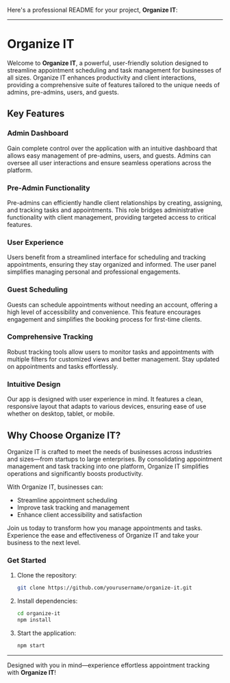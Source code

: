 Here's a professional README for your project, **Organize IT**:

---

# Organize IT

Welcome to **Organize IT**, a powerful, user-friendly solution designed to streamline appointment scheduling and task management for businesses of all sizes. Organize IT enhances productivity and client interactions, providing a comprehensive suite of features tailored to the unique needs of admins, pre-admins, users, and guests.

## Key Features

### Admin Dashboard
Gain complete control over the application with an intuitive dashboard that allows easy management of pre-admins, users, and guests. Admins can oversee all user interactions and ensure seamless operations across the platform.

### Pre-Admin Functionality
Pre-admins can efficiently handle client relationships by creating, assigning, and tracking tasks and appointments. This role bridges administrative functionality with client management, providing targeted access to critical features.

### User Experience
Users benefit from a streamlined interface for scheduling and tracking appointments, ensuring they stay organized and informed. The user panel simplifies managing personal and professional engagements.

### Guest Scheduling
Guests can schedule appointments without needing an account, offering a high level of accessibility and convenience. This feature encourages engagement and simplifies the booking process for first-time clients.

### Comprehensive Tracking
Robust tracking tools allow users to monitor tasks and appointments with multiple filters for customized views and better management. Stay updated on appointments and tasks effortlessly.

### Intuitive Design
Our app is designed with user experience in mind. It features a clean, responsive layout that adapts to various devices, ensuring ease of use whether on desktop, tablet, or mobile.

## Why Choose Organize IT?

Organize IT is crafted to meet the needs of businesses across industries and sizes—from startups to large enterprises. By consolidating appointment management and task tracking into one platform, Organize IT simplifies operations and significantly boosts productivity.

With Organize IT, businesses can:
- Streamline appointment scheduling
- Improve task tracking and management
- Enhance client accessibility and satisfaction

Join us today to transform how you manage appointments and tasks. Experience the ease and effectiveness of Organize IT and take your business to the next level.

### Get Started

1. Clone the repository:
   ```bash
   git clone https://github.com/yourusername/organize-it.git
   ```
2. Install dependencies:
   ```bash
   cd organize-it
   npm install
   ```
3. Start the application:
   ```bash
   npm start
   ```

---

Designed with you in mind—experience effortless appointment tracking with **Organize IT**!
